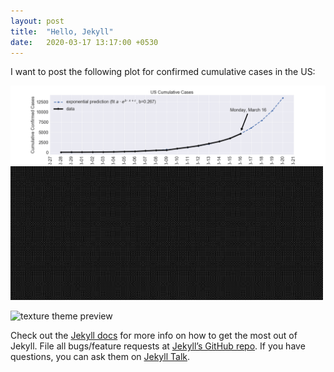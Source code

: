 ```yaml
---
layout: post
title:  "Hello, Jekyll"
date:   2020-03-17 13:17:00 +0530
---
```

I want to post the following plot for confirmed cumulative cases in the US:

![2020-3-16-US](./assets/plots/2020-3-16-US.png)
![2020-3-16-US](./assets/plots/black.jpg)

![texture theme preview](https://images.unsplash.com/photo-1500322969630-a26ab6eb64cc?ixlib=rb-1.2.1&ixid=eyJhcHBfaWQiOjEyMDd9&w=1000&q=80)

Check out the [Jekyll docs][jekyll-docs] for more info on how to get the most out of Jekyll. File all bugs/feature requests at [Jekyll’s GitHub repo][jekyll-gh]. If you have questions, you can ask them on [Jekyll Talk][jekyll-talk].

[jekyll-docs]: https://jekyllrb.com/docs/home
[jekyll-gh]:   https://github.com/jekyll/jekyll
[jekyll-talk]: https://talk.jekyllrb.com/
